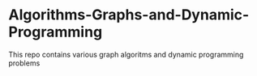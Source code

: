 # Algorithms-Graphs-and-Dynamic-Programming
This repo contains various graph algoritms and dynamic programming problems
